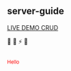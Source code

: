 ## server-guide

[LIVE DEMO CRUD](https://geraldotech.github.io/server-guide/LojaInterativa_CRUD/)

:pencil: :wave: :zap: :tada:


<svg fill="none" viewBox="0 0 600 300" width="600" height="300" xmlns="http://www.w3.org/2000/svg">
<foreignObject width="100%" height="100%">
<div xmlns="http://www.w3.org/1999/xhtml">
      
<style>
  .container {
color: red;
  }
  
</style>

<div class="container">
<p>Hello</p>
</div>

</div>
</foreignObject>
</svg>



